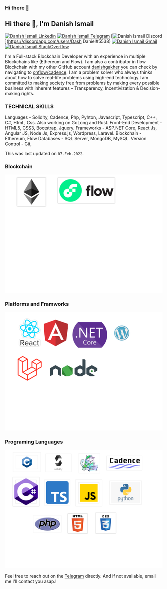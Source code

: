 ### Hi there 👋

<!--
**DanishIsmail/DanishIsmail** is a ✨ _special_ ✨ repository because its `README.md` (this file) appears on your GitHub profile.

Here are some ideas to get you started:

- 🔭 I’m currently working on ...
- 🌱 I’m currently learning ...
- 👯 I’m looking to collaborate on ...
- 🤔 I’m looking for help with ...
- 💬 Ask me about ...
- 📫 How to reach me: ...
- 😄 Pronouns: ...
- ⚡ Fun fact: ...
-->
<h2> Hi there 👋, I'm Danish Ismail </h2>
    
[![Danish Ismail Linkedin](https://img.shields.io/badge/LinkedIn-0077B5?style=for-the-badge&logo=linkedin&logoColor=white)](https://www.linkedin.com/in/danish-gakher-769b85189/)
[![Danish Ismail Telegram](https://img.shields.io/badge/Telegram-2CA5E0?style=for-the-badge&logo=telegram&logoColor=white)](https://t.me/@ShamGir)
[![Danish Ismail Discord](https://img.shields.io/badge/Discord-7289DA?style=for-the-badge&logo=discord&logoColor=white)](https://discordapp.com/users/Dash Daniel#5538)
[![Danish Ismail Gmail](https://img.shields.io/badge/Gmail-D14836?style=for-the-badge&logo=gmail&logoColor=white)](https://mail.google.com/mail/u/dashdaniel717@gmail.com)
[![Danish Ismail StackOverflow](https://img.shields.io/badge/StackOverflow-F48024?style=for-the-badge&logo=stackoverflow&logoColor=white)](https://stackoverflow.com/users/11208852/danish-gakher)

I'm a Full-stack Blockchain Developer with an experience in multiple Blockchains like (Ethereum and Flow). I am also a contributor in flow Blockchain with my other GitHub account [danishgakher](https://github.com/danishtroon) you can check by navigating to [onflow/cadence](https://github.com/onflow/cadence/graphs/contributors).
I am a problem solver who always thinks about how to solve real-life problems using high-end technology.I am committed to making society free from problems by making every possible business with inherent features – Transparency, Incentivization & Decision-making rights.

### TECHNICAL SKILLS

Languages - Solidity, Cadence, Php, Pyhton, Javascript, Typescript, C++, C#, Html , Css. Also working on GoLong and Rust.
Front-End Development - HTML5, CSS3, Bootstrap, Jquery.
Frameworks - ASP.NET Core, React Js, Angular JS, Node Js, Express.js, Wordpress, Laravel.
Blockchain - Ethereum, Flow
Databases - SQL Server, MongoDB, MySQL.
Version Control - Git,

This was last updated on `07-Feb-2022`.

### Blockchain

 <img src="./images/blockchains.png" alt="Blockchain" /> 
 
### Platforms and Framworks
 <img src="./images/frameworks.png" alt="Frameworks" /> 
 
### Programing Languages
 <img src="./images/languages.png" alt="Languages" />

Feel free to reach out on the [Telegram](https://t.me/@DanishGakher) directly. And if not available, email me I'll contact you asap.!
